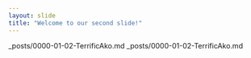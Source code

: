 ```yaml
---
layout: slide
title: "Welcome to our second slide!"
---
```

_posts/0000-01-02-TerrificAko.md
_posts/0000-01-02-TerrificAko.md
